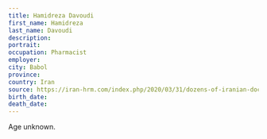 ```yaml
---
title: Hamidreza Davoudi
first_name: Hamidreza
last_name: Davoudi
description: 
portrait: 
occupation: Pharmacist
employer: 
city: Babol
province: 
country: Iran
source: https://iran-hrm.com/index.php/2020/03/31/dozens-of-iranian-doctors-died-during-irans-coronavirus-crisis/
birth_date: 
death_date: 
---
```


Age unknown.